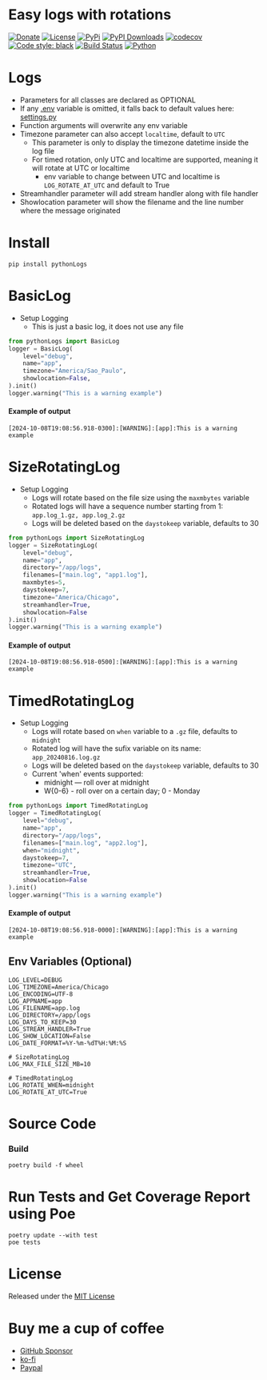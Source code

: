 # Easy logs with rotations

[![Donate](https://img.shields.io/badge/Donate-PayPal-brightgreen.svg?style=plastic)](https://www.paypal.com/ncp/payment/6G9Z78QHUD4RJ)
[![License](https://img.shields.io/pypi/l/pythonLogs)](https://github.com/ddc/pythonLogs/blob/master/LICENSE)
[![PyPi](https://img.shields.io/pypi/v/pythonLogs.svg)](https://pypi.python.org/pypi/pythonLogs)
[![PyPI Downloads](https://static.pepy.tech/badge/pythonLogs)](https://pepy.tech/projects/pythonLogs)
[![codecov](https://codecov.io/github/ddc/pythonLogs/graph/badge.svg?token=3MEPITZKYN)](https://codecov.io/github/ddc/pythonLogs)
[![Code style: black](https://img.shields.io/badge/code%20style-black-000000.svg)](https://github.com/psf/black)
[![Build Status](https://img.shields.io/endpoint.svg?url=https%3A//actions-badge.atrox.dev/ddc/pythonLogs/badge?ref=main&label=build&logo=none)](https://actions-badge.atrox.dev/ddc/pythonLogs/goto?ref=main)
[![Python](https://img.shields.io/pypi/pyversions/pythonLogs.svg)](https://www.python.org)



# Logs
+ Parameters for all classes are declared as OPTIONAL 
+ If any [.env](./pythonLogs/.env.example) variable is omitted, it falls back to default values here: [settings.py](pythonLogs/settings.py)
+ Function arguments will overwrite any env variable
+ Timezone parameter can also accept `localtime`, default to `UTC`
  + This parameter is only to display the timezone datetime inside the log file
  + For timed rotation, only UTC and localtime are supported, meaning it will rotate at UTC or localtime
    + env variable to change between UTC and localtime is `LOG_ROTATE_AT_UTC` and default to True
+ Streamhandler parameter will add stream handler along with file handler
+ Showlocation parameter will show the filename and the line number where the message originated




# Install
```shell
pip install pythonLogs
```



# BasicLog
+ Setup Logging
     + This is just a basic log, it does not use any file
```python
from pythonLogs import BasicLog
logger = BasicLog(
    level="debug",
    name="app",
    timezone="America/Sao_Paulo",
    showlocation=False,
).init()
logger.warning("This is a warning example")
```
#### Example of output
`[2024-10-08T19:08:56.918-0300]:[WARNING]:[app]:This is a warning example`





# SizeRotatingLog
+ Setup Logging
    + Logs will rotate based on the file size using the `maxmbytes` variable
    + Rotated logs will have a sequence number starting from 1: `app.log_1.gz, app.log_2.gz`
    + Logs will be deleted based on the `daystokeep` variable, defaults to 30
```python
from pythonLogs import SizeRotatingLog
logger = SizeRotatingLog(
    level="debug",
    name="app",
    directory="/app/logs",
    filenames=["main.log", "app1.log"],
    maxmbytes=5,
    daystokeep=7,
    timezone="America/Chicago",
    streamhandler=True,
    showlocation=False
).init()
logger.warning("This is a warning example")
```
#### Example of output
`[2024-10-08T19:08:56.918-0500]:[WARNING]:[app]:This is a warning example`





# TimedRotatingLog
+ Setup Logging
    + Logs will rotate based on `when` variable to a `.gz` file, defaults to `midnight`
    + Rotated log will have the sufix variable on its name: `app_20240816.log.gz`
    + Logs will be deleted based on the `daystokeep` variable, defaults to 30
    + Current 'when' events supported:
        + midnight — roll over at midnight
        + W{0-6} - roll over on a certain day; 0 - Monday
```python
from pythonLogs import TimedRotatingLog
logger = TimedRotatingLog(
    level="debug",
    name="app",
    directory="/app/logs",
    filenames=["main.log", "app2.log"],
    when="midnight",
    daystokeep=7,
    timezone="UTC",
    streamhandler=True,
    showlocation=False
).init()
logger.warning("This is a warning example")
```
#### Example of output
`[2024-10-08T19:08:56.918-0000]:[WARNING]:[app]:This is a warning example`





## Env Variables (Optional)
```
LOG_LEVEL=DEBUG
LOG_TIMEZONE=America/Chicago
LOG_ENCODING=UTF-8
LOG_APPNAME=app
LOG_FILENAME=app.log
LOG_DIRECTORY=/app/logs
LOG_DAYS_TO_KEEP=30
LOG_STREAM_HANDLER=True
LOG_SHOW_LOCATION=False
LOG_DATE_FORMAT=%Y-%m-%dT%H:%M:%S

# SizeRotatingLog
LOG_MAX_FILE_SIZE_MB=10

# TimedRotatingLog
LOG_ROTATE_WHEN=midnight
LOG_ROTATE_AT_UTC=True
```




# Source Code
### Build
```shell
poetry build -f wheel
```



# Run Tests and Get Coverage Report using Poe
```shell
poetry update --with test
poe tests
```



# License
Released under the [MIT License](LICENSE)




# Buy me a cup of coffee
+ [GitHub Sponsor](https://github.com/sponsors/ddc)
+ [ko-fi](https://ko-fi.com/ddcsta)
+ [Paypal](https://www.paypal.com/ncp/payment/6G9Z78QHUD4RJ)
